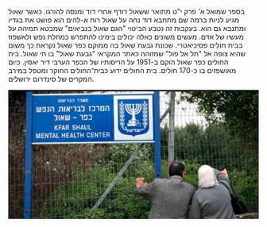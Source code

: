 בספר שמואל א' פרק י"ט מתואר ששאול רודף אחרי דוד ומנסה להורגו. כאשר שאול מגיע לניות ברמה שם מתחבא דוד נחה על שאול רוח א-להים הוא פושט את בגדיו ומתנבא גם הוא. בעקבות זה נטבע הביטוי "הגם שאול בנביאים" שמבטא תמיהה על מעשיו של אדם. מעשים משונים כאלה יכולים בימינו להתפרש כמחלת נפש ולאשפוז בבית חולים פסיכיאטרי. שכונת גבעת שאול בה ממוקם כפר שאול נקראת כך משום שהיא צופה אל "תל אל פול" שמזוהה כאתר המקראי "גבעת שאול" בו חי שאול.
בית החולים כפר שאול הוקם ב-1951 על הריסותיו של הכפר הערבי דיר יאסין. כיום מאושפזים בו כ-170 חולים. בית החולים ידוע כבית־החולים החוקר ומטפל במירב המקרים של סינדרום ירושלים.


![כפר שאול align="right"](../images/kfarshaul.png "'מתוך האתר 'שווים")
